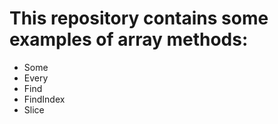 # This repository contains some examples of array methods:
  - Some
  - Every
  - Find
  - FindIndex
  - Slice

